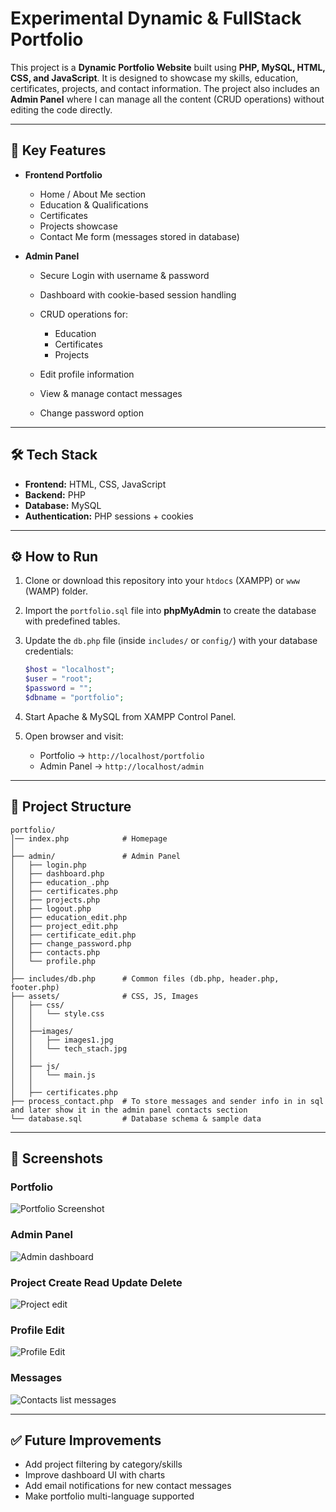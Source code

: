 
# Experimental Dynamic & FullStack Portfolio

This project is a **Dynamic Portfolio Website** built using **PHP, MySQL, HTML, CSS, and JavaScript**. It is designed to showcase my skills, education, certificates, projects, and contact information. The project also includes an **Admin Panel** where I can manage all the content (CRUD operations) without editing the code directly.

---

## 🔑 Key Features

* **Frontend Portfolio**

  * Home / About Me section
  * Education & Qualifications
  * Certificates
  * Projects showcase
  * Contact Me form (messages stored in database)

* **Admin Panel**

  * Secure Login with username & password
  * Dashboard with cookie-based session handling
  * CRUD operations for:

    * Education
    * Certificates
    * Projects
  * Edit profile information
  * View & manage contact messages
  * Change password option

---

## 🛠️ Tech Stack

* **Frontend:** HTML, CSS, JavaScript
* **Backend:** PHP
* **Database:** MySQL
* **Authentication:** PHP sessions + cookies

---

## ⚙️ How to Run

1. Clone or download this repository into your `htdocs` (XAMPP) or `www` (WAMP) folder.
2. Import the `portfolio.sql` file into **phpMyAdmin** to create the database with predefined tables.
3. Update the `db.php` file (inside `includes/` or `config/`) with your database credentials:

   ```php
   $host = "localhost";
   $user = "root";
   $password = "";
   $dbname = "portfolio";
   ```
4. Start Apache & MySQL from XAMPP Control Panel.
5. Open browser and visit:

   * Portfolio → `http://localhost/portfolio`
   * Admin Panel → `http://localhost/admin`

---

## 📂 Project Structure

```
portfolio/
│── index.php            # Homepage
│
├── admin/               # Admin Panel
│   ├── login.php
│   ├── dashboard.php
│   ├── education_.php
│   ├── certificates.php
│   ├── projects.php
│   ├── logout.php
│   ├── education_edit.php
│   ├── project_edit.php
│   ├── certificate_edit.php
│   ├── change_password.php
│   ├── contacts.php
│   └── profile.php
│
├── includes/db.php      # Common files (db.php, header.php, footer.php)
├── assets/              # CSS, JS, Images
│   ├── css/
│   │   └── style.css
│   │
│   ├──images/
│   │   ├── images1.jpg
│   │   └── tech_stach.jpg
│   │
│   ├── js/
│   │   └── main.js
│   │
│   ├── certificates.php
├── process_contact.php  # To store messages and sender info in in sql and later show it in the admin panel contacts section
└── database.sql         # Database schema & sample data
```

---

## 📸 Screenshots

### Portfolio

![Portfolio Screenshot](https://github.com/AdnanHossain009/Testing-Portfolio-Project/blob/main/localhost_portfolio_new.png)

### Admin Panel

![Admin dashboard](https://github.com/AdnanHossain009/Testing-Portfolio-Project/blob/main/localhost_portfolio_admin_dashboard.php.png)

### Project Create Read Update Delete
![Project edit](https://github.com/AdnanHossain009/Testing-Portfolio-Project/blob/main/localhost_portfolio_admin_project_edit.php.png)

### Profile Edit
![Profile Edit](https://github.com/AdnanHossain009/Testing-Portfolio-Project/blob/main/localhost_portfolio_admin_profile.php.png)

### Messages
![Contacts list messages](https://github.com/AdnanHossain009/Testing-Portfolio-Project/blob/main/localhost_portfolio_admin_contacts.php.png)


---

## ✅ Future Improvements

* Add project filtering by category/skills
* Improve dashboard UI with charts
* Add email notifications for new contact messages
* Make portfolio multi-language supported


